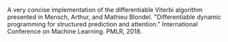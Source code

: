 A very concise implementation of the differentiable Viterbi algorithm presented in Mensch, Arthur, and Mathieu Blondel. "Differentiable dynamic programming for structured prediction and attention." International Conference on Machine Learning. PMLR, 2018.
